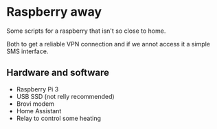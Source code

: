 # Raspberry away

Some scripts for a raspberry that isn't so close to home.

Both to get a reliable VPN connection and if we annot access it a simple SMS interface.

## Hardware and software

* Raspberry Pi 3
* USB SSD (not relly recommended)
* Brovi modem
* Home Assistant
* Relay to control some heating

